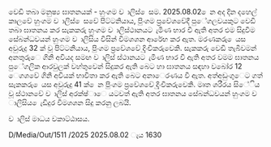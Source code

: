 වෙඩි තබා මනුෂ්‍ය ඝාතනයක් - හුංගම ව ාලිස් ෙසම. 2025.08.02 ෙන අද දින දහෙල් කාලවේ හුංගම ව ාලිස් ෙසවේ පිට්ටනියාය, පිුංගම ප්‍රවේශවේදී පුේගලවයකුට වෙඩි තබා ඝාතනය කර සැකකරු හුංගම ව ාලිස්ථානයට ැමිණ භාර වී ඇති අතර එම සිදුවීම සේබන්ධවයන් හුංගම ව ාලිසිය විසින් විමශශන ආරේභ කර ඇත. මරණකරු ෙයස අවුරුදු 32 ක් වූ පිට්ටනියාය, පිුංගම ප්‍රවේශවේ දිුංචිකරුවෙකි. සැකකරු වෙඩි තැබීවමන් අනතුරුෙ ගිනි අවියද සමඟ ව ාලිස් ස්ථානයට ැමිණ භාර වී ඇති අතර වමම ඝාතනය පුේගලික ආරවුලක් වහ්තුවෙන් සිදුකර ඇති බෙට හා ඝාතනය සඳහා වබෝර 12 ෙගශවේ ගිනි අවියක් භාවිතා කර ඇති බෙට අනාෙරණය වී ඇත. අත්අඩුංගුෙට ගත් සැකකරු ෙයස අවුරුදු 41 ක් ෙන පිුංගම ප්‍රවේශවේ දිුංචිකරුවෙකි. මෘත ශරීරය සිේිය වූ ස්ථානවේ ව ාලිස් අරක්ෂ්‍ාෙ යටවත් ඇති අතර ඝාතනය සේබන්ධවයන් හුංගම ව ාලිසිය ෙැඩිදුර විමශශන සිදු කරනු ලබයි.

ව ාලිස් මාධය වකාට්ඨාසය.

D/Media/Out/1511 /2025 2025.08.02 ැය 1630